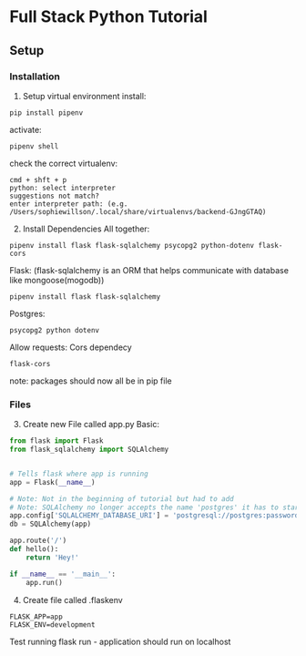 # Full Stack Python Tutorial

## Setup

### Installation
1. Setup virtual environment
install: 
``` 
pip install pipenv
```
activate: 
```
pipenv shell
```
check the correct virtualenv:
``` 
cmd + shft + p
python: select interpreter
suggestions not match?
enter interpreter path: (e.g. /Users/sophiewillson/.local/share/virtualenvs/backend-GJngGTAQ)
```

2. Install Dependencies
All together: 
```
pipenv install flask flask-sqlalchemy psycopg2 python-dotenv flask-cors
```
Flask: (flask-sqlalchemy is an ORM that helps communicate with database like mongoose(mogodb))
```
pipenv install flask flask-sqlalchemy
```
Postgres:
```
psycopg2 python dotenv
```
Allow requests: Cors dependecy
```
flask-cors
```
note: packages should now all be in pip file

### Files
3. Create new File called app.py
Basic: 
```py
from flask import Flask 
from flask_sqlalchemy import SQLAlchemy


# Tells flask where app is running
app = Flask(__name__)

# Note: Not in the beginning of tutorial but had to add
# Note: SQLAlchemy no longer accepts the name 'postgres' it has to start with postgresql
app.config['SQLALCHEMY_DATABASE_URI'] = 'postgresql://postgres:password@localhost/net'
db = SQLAlchemy(app)

app.route('/')
def hello():
    return 'Hey!'

if __name__ == '__main__':
    app.run()
```

4. Create file called .flaskenv
```
FLASK_APP=app
FLASK_ENV=development
```
Test running flask run - application should run on localhost
